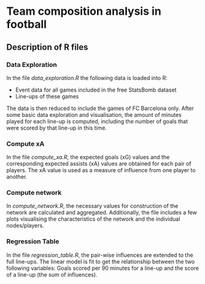 # Team composition analysis in football

## Description of R files

### Data Exploration
In the file *data_exploration.R* the following data is loaded into R:
* Event data for all games included in the free StatsBomb dataset
* Line-ups of these games

The data is then reduced to include the games of FC Barcelona only. 
After some basic data exploration and visualisation, the amount of minutes played for each line-up is computed, including the number of goals that were scored by that line-up in this time.

### Compute xA
In the file *compute_xa.R*, the expected goals (xG) values and the corresponding expected assists (xA) values are obtained for each pair of players. The xA value is used as a measure of influence from one player to another.

### Compute network
In *compute_network.R*, the necessary values for construction of the network are calculated and aggregated. Additionally, the file includes a few plots visualising the characteristics of the network and the individual nodes/players.

### Regression Table
In the file *regression_table.R*, the pair-wise influences are extended to the full line-ups. The linear model is fit to get the relationship between the two following variables: Goals scored per 90 minutes for a line-up and the score of a line-up (the sum of influences).


